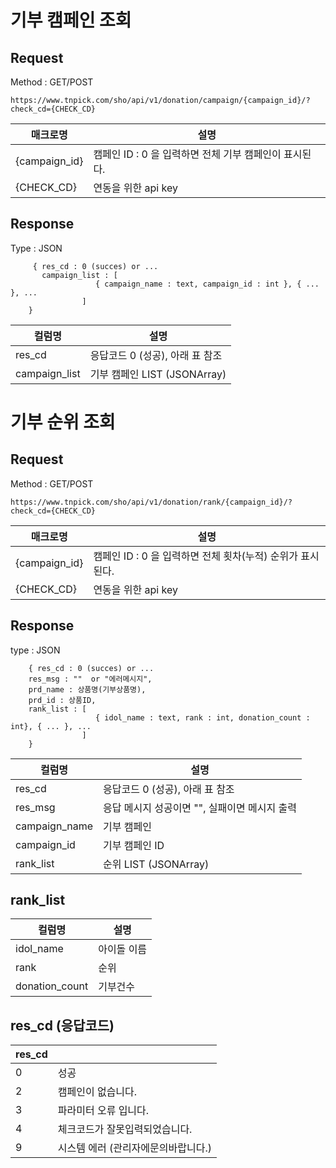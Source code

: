 # 기부 캠페인 조회
## Request
Method : GET/POST

```
https://www.tnpick.com/sho/api/v1/donation/campaign/{campaign_id}/?check_cd={CHECK_CD}
```

| 매크로명  | 설명   |
|--|--|
| {campaign_id} | 캠페인 ID : 0 을 입력하면 전체 기부 캠페인이 표시된다.  |
| {CHECK_CD}  | 연동을 위한 api key  |

## Response
Type : JSON
```
     { res_cd : 0 (succes) or ...
       campaign_list : [
                   { campaign_name : text, campaign_id : int }, { ... }, ...
                ]
    }
```

| 컬럼명| 설명   | 
|--|--|
| res_cd | 응답코드  0 (성공),  아래 표 참조 |
| campaign_list | 기부 캠페인 LIST (JSONArray)  |


# 기부 순위 조회

## Request  

Method : GET/POST
```
https://www.tnpick.com/sho/api/v1/donation/rank/{campaign_id}/?check_cd={CHECK_CD}
```

| 매크로명  | 설명   |
|--|--|
| {campaign_id} | 캠페인 ID : 0 을 입력하면 전체 횟차(누적) 순위가 표시된다.  |
| {CHECK_CD}  | 연동을 위한 api key  |



## Response
type : JSON
```
    { res_cd : 0 (succes) or ...
    res_msg : ""  or "에러메시지",
    prd_name : 상품명(기부상품명),
    prd_id : 상품ID,
    rank_list : [
                   { idol_name : text, rank : int, donation_count : int}, { ... }, ...
                ]
    }
```  

| 컬럼명| 설명   |
|--|--|
| res_cd | 응답코드   0 (성공),  아래 표 참조 |
| res_msg | 응답 메시지  성공이면 "", 실패이면 메시지 출력 |
| campaign_name | 기부 캠페인  |
| campaign_id | 기부 캠페인 ID |
| rank_list | 순위 LIST (JSONArray) |



## rank_list

| 컬럼명| 설명   |
|--|--|
| idol_name | 아이돌 이름  |
| rank | 순위  |
| donation_count | 기부건수  |

## res_cd (응답코드)
| res_cd |	|
|--|--|
|0	|성공|
|2	|캠페인이 없습니다.|
|3	|파라미터 오류 입니다.|
|4	|체크코드가 잘못입력되었습니다.|
|9	|시스템 에러 (관리자에문의바랍니다.)|

